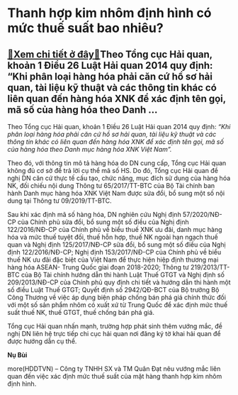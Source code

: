 Thanh hợp kim nhôm định hình có mức thuế suất bao nhiêu?
========================================================

[:gift:Xem chi tiết ở đây:gift:](https://hddtvn.com/thanh-hop-kim-nhom-dinh-hinh-co-muc-thue-suat-bao-nhieu/)Theo Tổng cục Hải quan, khoản 1 Điều 26 Luật Hải quan 2014 quy định: “Khi phân loại hàng hóa phải căn cứ hồ sơ hải quan, tài liệu kỹ thuật và các thông tin khác có liên quan đến hàng hóa XNK để xác định tên gọi, mã số của hàng hóa theo Danh …
--------------------------------------------------------------------------------------------------------------------------------------------------------------------------------------------------------------------------------------------------


Theo Tổng cục Hải quan, khoản 1 Điều 26 Luật Hải quan 2014 quy định: *“Khi phân loại hàng hóa phải căn cứ hồ sơ hải quan, tài liệu kỹ thuật và các thông tin khác có liên quan đến hàng hóa XNK để xác định tên gọi, mã số của hàng hóa theo Danh mục hàng hóa XNK Việt Nam”.*


Theo đó, với thông tin mô tả hàng hóa do DN cung cấp, Tổng cục Hải quan không đủ cơ sở để trả lời cụ thể mã số HS. Do đó, Tổng cục Hải quan đề nghị DN căn cứ thực tế cấu tạo, chức năng, mục đích sử dụng của hàng hóa NK, đối chiếu nội dung Thông tư 65/2017/TT-BTC của Bộ Tài chính ban hành Danh mục hàng hóa XNK Việt Nam được sửa đổi, bổ sung một số nội dung tại Thông tư 09/2019/TT-BTC.


Sau khi xác định mã số hàng hóa, DN nghiên cứu Nghị định 57/2020/NĐ-CP của Chính phủ sửa đổi, bổ sung một số điều của Nghị định 122/2016/NĐ-CP của Chính phủ về biểu thuế XNK ưu đãi, danh mục hàng hóa và mức thuế tuyệt đối, thuế hỗn hợp, thuế NK ngoài hạn ngạch thuế quan và Nghị định 125/2017/NĐ-CP sửa đổi, bổ sung một số điều của Nghị định 122/2016/NĐ-CP; Nghị định 153/2017/NĐ-CP của Chính phủ về biểu thuế NK ưu đãi đặc biệt của Việt Nam để thực hiện hiệp định thương mại hàng hóa ASEAN- Trung Quốc giai đoạn 2018-2020; Thông tư 219/2013/TT-BTC của Bộ Tài chính hướng dẫn thi hành Luật Thuế GTGT và Nghị định số 209/2013/NĐ-CP của Chính phủ quy định chi tiết và hướng dẫn thi hành một số điều Luật Thuế GTGT; Quyết định số 2942/QĐ-BCT của Bộ trưởng Bộ Công Thương về việc áp dụng biện pháp chống bán phá giá chính thức đối với một số sản phẩm nhôm có xuất xứ từ Trung Quốc để xác định mức thuế suất thuế NK, thuế GTGT, thuế chống bán phá giá.


Tổng cục Hải quan nhấn mạnh, trường hợp phát sinh thêm vướng mắc, đề nghị DN liên hệ trực tiếp chi cục hải quan nơi đăng ký tờ khai hải quan để được hướng dẫn cụ thể.




**Nụ Bùi**



more(HDDTVN) – Công ty TNHH SX và TM Quân Đạt nêu vướng mắc liên quan đến việc xác định mức thuế suất của mặt hàng thanh hợp kim nhôm định hình.

